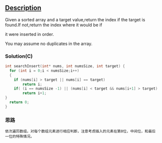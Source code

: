 ## [Description](https://leetcode.com/problems/search-insert-position/description/)

Given a sorted array and a target value,return the index if the target is found.If not,return the index where it would be if

it were inserted in order.

You may assume no duplicates in the array.


### Solution(C)

```c
int searchInsert(int* nums, int numsSize, int target) {
  for (int i = 0;i < numsSize;i++)
  {
    if (nums[i] > target || nums[i] == target)
        return i;
    if( (i == numsSize -1) || (nums[i] < target && nums[i+1] > target) )
        return i+1;
}
  return 0;
}
```

### 思路

    依次遍历数组，对每个数组元素进行相应判断，注意考虑插入的元素在第0位，中间位，和最后一位的特殊情况。

